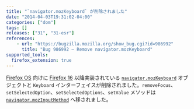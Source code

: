 ```yaml
---
title: "`navigator.mozKeyboard` が削除されました"
date: "2014-04-03T19:31:02-04:00"
categories: ["dom"]
tags: []
releases: ["31", "31-esr"]
references:
    - url: "https://bugzilla.mozilla.org/show_bug.cgi?id=986992"
      title: "Bug 986992 – Remove navigator.mozKeyboard"
supported_tools:
  firefox_extension: true
---
```

[Firefox OS](https://developer.mozilla.org/Firefox_OS) 向けに [Firefox 16](https://developer.mozilla.org/Mozilla/Firefox/Releases/16) 以降実装されている [`navigator.mozKeyboard`](https://developer.mozilla.org/docs/Web/API/navigator.mozKeyboard) オブジェクトと `Keyboard` インターフェイスが削除されました。`removeFocus`、`setSelectedOption`、`setSelectedOptions`、`setValue` メソッドは [`navigator.mozInputMethod`](https://developer.mozilla.org/docs/Web/API/navigator.mozInputMethod) へ移されました。
